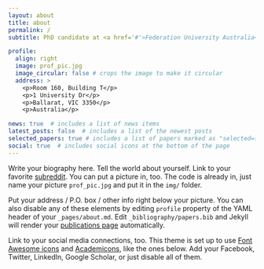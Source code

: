 ```yaml
---
layout: about
title: about
permalink: /
subtitle: PhD candidate at <a href='#'>Federation University Australia</a> and at <a href='#'>CSIRO's Data61</a>.

profile:
  align: right
  image: prof_pic.jpg
  image_circular: false # crops the image to make it circular
  address: >
    <p>Room 160, Building T</p>
    <p>1 University Dr</p>
    <p>Ballarat, VIC 3350</p>
    <p>Australia</p>

news: true  # includes a list of news items
latest_posts: false  # includes a list of the newest posts
selected_papers: true # includes a list of papers marked as "selected={true}"
social: true  # includes social icons at the bottom of the page
---
```


Write your biography here. Tell the world about yourself. Link to your favorite [subreddit](http://reddit.com). You can put a picture in, too. The code is already in, just name your picture `prof_pic.jpg` and put it in the `img/` folder.

Put your address / P.O. box / other info right below your picture. You can also disable any of these elements by editing `profile` property of the YAML header of your `_pages/about.md`. Edit `_bibliography/papers.bib` and Jekyll will render your [publications page](/al-folio/publications/) automatically.

Link to your social media connections, too. This theme is set up to use [Font Awesome icons](http://fortawesome.github.io/Font-Awesome/) and [Academicons](https://jpswalsh.github.io/academicons/), like the ones below. Add your Facebook, Twitter, LinkedIn, Google Scholar, or just disable all of them.
